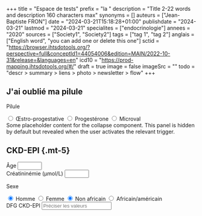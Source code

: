 +++
title = "Espace de tests"
prefix = "la "
description = "Title 2-22 words and description 160 characters max"
synonyms = []
auteurs = ["Jean-Baptiste FRON"]
date = "2024-03-21T15:18:28+01:00"
publishdate = "2024-03-21"
lastmod = "2024-03-21"
specialites = ["endocrinologie"]
annees = "2020"
sources = ["Society1", "Society2"]
tags = ["tag 1", "tag 2"]
anglais = ["English word", "you can add one or delete this one"]
sctid = "https://browser.ihtsdotools.org/?perspective=full&conceptId1=44054006&edition=MAIN/2022-10-31&release=&languages=en"
icd10 = "https://prod-mapping.ihtsdotools.org/#/"
draft = true
image = false
imageSrc = ""
todo = "descr > summary > liens > photo > newsletter > flow"
+++

## J'ai oublié ma pilule

<div class="card card-body shadow-none my-2 flex-row justify-content-between bg-primary-light">
  <div>
    <p class="typography-overline">Pilule</p>
    <input type="radio" name="pill-choice" id="pill-e2" class="d-input-none" required data-toggle="collapse" href="#collapseExample">
    <label for="pill-e2" class="chip chip-action chip-choice chip-sm">Œstro-progestative</label>
    <input type="radio" name="pill-choice" id="pill-prog" class="d-input-none">
    <label for="pill-prog" class="chip chip-action chip-choice chip-sm">Progestérone</label>
    <input type="radio" name="pill-choice" id="pill-microval" class="d-input-none">
    <label for="pill-microval" class="chip chip-action chip-choice chip-sm">Microval</label>
  </div>
</div>
<div class="collapse" id="collapseExample">
  <div class="card card-body">
    Some placeholder content for the collapse component. This panel is hidden by default but revealed when the user activates the relevant trigger.
  </div>
</div>

## CKD-EPI {.mt-5}

<div class="card-body card-util rounded-lg border my-5" id="form-gfr">
  <div class="d-block d-lg-flex form-gfr">
    <div class="form-group floating-label textfield-box form-ripple mr-3">
      <label for="gfr-age">Âge</label>
      <input class="form-control" id="gfr-age" type="number" min="16" max="120">
    </div>
    <div class="form-group floating-label textfield-box form-ripple mr-3">
      <label for="gfr-creatinine">Créatininémie (µmol/L)</label>
      <input class="form-control" id="gfr-creatinine" type="number" min="10" max="500">
    </div>
  </div>
  <p class="typography-overline mb-0">Sexe</p>
    <input type="radio" name="gfr-sex" id="gfr-sex-m" value="man" class="d-input-none" checked required>
    <label for="gfr-sex-m" class="chip chip-action chip-choice">Homme</label>
    <input type="radio" name="gfr-sex" id="gfr-sex-f" value="woman" class="d-input-none">
    <label for="gfr-sex-f" class="chip chip-action chip-choice">Femme</label>
    <input type="radio" name="gfr-ethnic" id="gfr-ethnic-other" value="other" class="d-input-none" checked required>
    <label for="gfr-ethnic-other" class="chip chip-action chip-choice">Non africain</label>
    <input type="radio" name="gfr-ethnic" id="gfr-ethnic-african" value="african" class="d-input-none">
    <label for="gfr-ethnic-african" class="chip chip-action chip-choice">Africain/américain</label>
    <div>
      <label for="input-gfr">DFG CKD-EPI</label>
      <input class="form-control" id="input-gfr" type="text" placeholder="Préciser les valeurs" readonly>
    </div>
  </div>
</div>
<script type="module" async>
   // Outil de calcul du DFG CKD-EPI by djibe
  window.addEventListener( 'load', () => {
    const age = document.getElementById('gfr-age');
    const creatinine = document.getElementById('gfr-creatinine');
    const gfrEl = document.getElementById('input-gfr');
    [age, creatinine].forEach(elem => elem.addEventListener('input', () => calcGFR() ));
    [...document.querySelectorAll('#form-gfr input[type="radio"]')].forEach(elem => elem.addEventListener('change', () => calcGFR() ));
    const calcGFR = () => {
      const sex = document.querySelector('input[name="gfr-sex"]:checked');
      const ethnic = document.querySelector('input[name="gfr-ethnic"]:checked');
      const ageVal = parseInt(age.value);
      const creatinineVal = parseFloat(creatinine.value);
      var alpha, beta;
      if (sex.value === "man") {
        alpha = 141;
        beta = 0.9;
      } else {
        alpha = 144;
        beta = 0.7;
      }
      if (ageVal > 0 && creatinineVal > 0) {
        let gfr = 141 * Math.min(Math.pow(creatinineVal / beta, -alpha), 1) * Math.pow(0.993, ageVal);
        console.log(gfr)
        // Adjust for African/American ethnicity
        if (ethnic.value === "african") {
          gfr *= 1.159;
        }
        // Update the input field with the calculated GFR
        gfrEl.value = gfr.toFixed(2);
      }
    };
    }
  );
</script>
